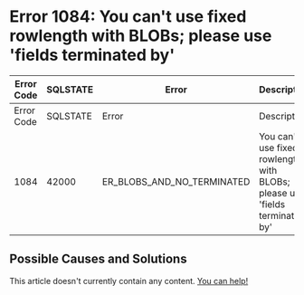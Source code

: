 
# Error 1084: You can't use fixed rowlength with BLOBs; please use 'fields terminated by'


| Error Code | SQLSTATE | Error | Description |
| --- | --- | --- | --- |
| Error Code | SQLSTATE | Error | Description |
| 1084 | 42000 | ER_BLOBS_AND_NO_TERMINATED | You can't use fixed rowlength with BLOBs; please use 'fields terminated by' |




## Possible Causes and Solutions


This article doesn't currently contain any content. [You can help!](/en/writing-and-editing-knowledge-base-articles/)

